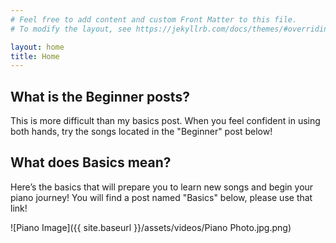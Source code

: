 ```yaml
---
# Feel free to add content and custom Front Matter to this file.
# To modify the layout, see https://jekyllrb.com/docs/themes/#overriding-theme-defaults

layout: home
title: Home
---
```



<div class="posts">
  <h2><a>What is the Beginner posts?</a></h2>
  <p>This is more difficult than my basics post. When you feel confident in using both hands, try the songs located in the "Beginner" post below!</p>
</div>

<div class="posts">
  <h2><a>What does Basics mean?</a></h2>
  <p>Here’s the basics that will prepare you to learn new songs and begin your piano journey! You will find a post named "Basics" below, please use that link!</p>
</div>



![Piano Image]({{ site.baseurl }}/assets/videos/Piano Photo.jpg.png)




